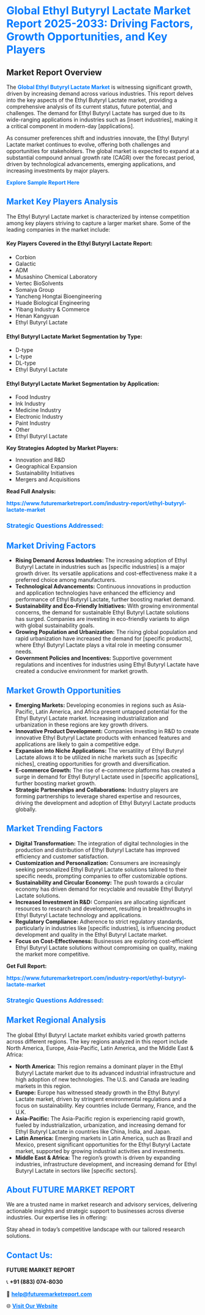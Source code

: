 <h1 style="color: #007BFF;">Global Ethyl Butyryl Lactate Market Report 2025-2033: Driving Factors, Growth Opportunities, and Key Players</h1>

<section id="overview">
<h2>Market Report Overview</h2>
<p>The <a href="https://www.futuremarketreport.com/industry-report/ethyl-butyryl-lactate-market" style="color: #007BFF; text-decoration: none;"><strong>Global Ethyl Butyryl Lactate Market</strong></a> is witnessing significant growth, driven by increasing demand across various industries. This report delves into the key aspects of the Ethyl Butyryl Lactate market, providing a comprehensive analysis of its current status, future potential, and challenges. The demand for Ethyl Butyryl Lactate has surged due to its wide-ranging applications in industries such as [insert industries], making it a critical component in modern-day [applications].</p>
<p>As consumer preferences shift and industries innovate, the Ethyl Butyryl Lactate market continues to evolve, offering both challenges and opportunities for stakeholders. The global market is expected to expand at a substantial compound annual growth rate (CAGR) over the forecast period, driven by technological advancements, emerging applications, and increasing investments by major players.</p>
</section>

<section id="overview">
<p><a href="https://www.futuremarketreport.com/request-sample/reportId=97260" style="color: #007BFF; text-decoration: none;"><strong>Explore Sample Report Here</strong></a></p>
</section>

<section id="key-players">
<h2 style="color: #007BFF;">Market Key Players Analysis</h2>
<p>The Ethyl Butyryl Lactate market is characterized by intense competition among key players striving to capture a larger market share. Some of the leading companies in the market include:</p>
<h4>Key Players Covered in the Ethyl Butyryl Lactate Report:</h4>
<ul><li>Corbion</li><li>Galactic</li><li>ADM</li><li>Musashino Chemical Laboratory</li><li>Vertec BioSolvents</li><li>Somaiya Group</li><li>Yancheng Hongtai Bioengineering</li><li>Huade Biological Engineering</li><li>Yibang Industry &amp; Commerce</li><li>Henan Kangyuan</li><li>Ethyl Butyryl Lactate</li></ul>
<h4>Ethyl Butyryl Lactate Market Segmentation by Type:</h4>
<ul><li>D-type</li><li>L-type</li><li>DL-type</li><li>Ethyl Butyryl Lactate</li></ul>

<h4>Ethyl Butyryl Lactate Market Segmentation by Application:</h4>
<ul><li>Food Industry</li><li>Ink Industry</li><li>Medicine Industry</li><li>Electronic Industry</li><li>Paint Industry</li><li>Other</li><li>Ethyl Butyryl Lactate</li></ul>
<p><strong>Key Strategies Adopted by Market Players:</strong></p>
<ul>
<li>Innovation and R&D</li>
<li>Geographical Expansion</li>
<li>Sustainability Initiatives</li>
<li>Mergers and Acquisitions</li>
</ul>
</section>

<section>
<p><strong>Read Full Analysis: </strong></p><a href="https://www.futuremarketreport.com/industry-report/ethyl-butyryl-lactate-market" style="color: #007BFF; text-decoration: none;"><strong>https://www.futuremarketreport.com/industry-report/ethyl-butyryl-lactate-market</strong></a>
<h3 style="color: #007BFF;">Strategic Questions Addressed:</h3>
</section>

<section id="driving-factors">
<h2 style="color: #007BFF;">Market Driving Factors</h2>
<ul>
<li><strong>Rising Demand Across Industries:</strong> The increasing adoption of Ethyl Butyryl Lactate in industries such as [specific industries] is a major growth driver. Its versatile applications and cost-effectiveness make it a preferred choice among manufacturers.</li>
<li><strong>Technological Advancements:</strong> Continuous innovations in production and application technologies have enhanced the efficiency and performance of Ethyl Butyryl Lactate, further boosting market demand.</li>
<li><strong>Sustainability and Eco-Friendly Initiatives:</strong> With growing environmental concerns, the demand for sustainable Ethyl Butyryl Lactate solutions has surged. Companies are investing in eco-friendly variants to align with global sustainability goals.</li>
<li><strong>Growing Population and Urbanization:</strong> The rising global population and rapid urbanization have increased the demand for [specific products], where Ethyl Butyryl Lactate plays a vital role in meeting consumer needs.</li>
<li><strong>Government Policies and Incentives:</strong> Supportive government regulations and incentives for industries using Ethyl Butyryl Lactate have created a conducive environment for market growth.</li>
</ul>
</section>

<section id="growth-opportunities">
<h2 style="color: #007BFF;">Market Growth Opportunities</h2>
<ul>
<li><strong>Emerging Markets:</strong> Developing economies in regions such as Asia-Pacific, Latin America, and Africa present untapped potential for the Ethyl Butyryl Lactate market. Increasing industrialization and urbanization in these regions are key growth drivers.</li>
<li><strong>Innovative Product Development:</strong> Companies investing in R&D to create innovative Ethyl Butyryl Lactate products with enhanced features and applications are likely to gain a competitive edge.</li>
<li><strong>Expansion into Niche Applications:</strong> The versatility of Ethyl Butyryl Lactate allows it to be utilized in niche markets such as [specific niches], creating opportunities for growth and diversification.</li>
<li><strong>E-commerce Growth:</strong> The rise of e-commerce platforms has created a surge in demand for Ethyl Butyryl Lactate used in [specific applications], further boosting market growth.</li>
<li><strong>Strategic Partnerships and Collaborations:</strong> Industry players are forming partnerships to leverage shared expertise and resources, driving the development and adoption of Ethyl Butyryl Lactate products globally.</li>
</ul>
</section>

<section id="trending-factors">
<h2 style="color: #007BFF;">Market Trending Factors</h2>
<ul>
<li><strong>Digital Transformation:</strong> The integration of digital technologies in the production and distribution of Ethyl Butyryl Lactate has improved efficiency and customer satisfaction.</li>
<li><strong>Customization and Personalization:</strong> Consumers are increasingly seeking personalized Ethyl Butyryl Lactate solutions tailored to their specific needs, prompting companies to offer customizable options.</li>
<li><strong>Sustainability and Circular Economy:</strong> The push towards a circular economy has driven demand for recyclable and reusable Ethyl Butyryl Lactate solutions.</li>
<li><strong>Increased Investment in R&D:</strong> Companies are allocating significant resources to research and development, resulting in breakthroughs in Ethyl Butyryl Lactate technology and applications.</li>
<li><strong>Regulatory Compliance:</strong> Adherence to strict regulatory standards, particularly in industries like [specific industries], is influencing product development and quality in the Ethyl Butyryl Lactate market.</li>
<li><strong>Focus on Cost-Effectiveness:</strong> Businesses are exploring cost-efficient Ethyl Butyryl Lactate solutions without compromising on quality, making the market more competitive.</li>
</ul>
</section>

<section>
<p><strong>Get Full Report: </strong></p><a href="https://www.futuremarketreport.com/industry-report/ethyl-butyryl-lactate-market" style="color: #007BFF; text-decoration: none;"><strong>https://www.futuremarketreport.com/industry-report/ethyl-butyryl-lactate-market</strong></a>
<h3 style="color: #007BFF;">Strategic Questions Addressed:</h3>
</section>


<section id="regional-analysis">
<h2 style="color: #007BFF;">Market Regional Analysis</h2>
<p>The global Ethyl Butyryl Lactate market exhibits varied growth patterns across different regions. The key regions analyzed in this report include North America, Europe, Asia-Pacific, Latin America, and the Middle East & Africa:</p>
<ul>
<li><strong>North America:</strong> This region remains a dominant player in the Ethyl Butyryl Lactate market due to its advanced industrial infrastructure and high adoption of new technologies. The U.S. and Canada are leading markets in this region.</li>
<li><strong>Europe:</strong> Europe has witnessed steady growth in the Ethyl Butyryl Lactate market, driven by stringent environmental regulations and a focus on sustainability. Key countries include Germany, France, and the U.K.</li>
<li><strong>Asia-Pacific:</strong> The Asia-Pacific region is experiencing rapid growth, fueled by industrialization, urbanization, and increasing demand for Ethyl Butyryl Lactate in countries like China, India, and Japan.</li>
<li><strong>Latin America:</strong> Emerging markets in Latin America, such as Brazil and Mexico, present significant opportunities for the Ethyl Butyryl Lactate market, supported by growing industrial activities and investments.</li>
<li><strong>Middle East & Africa:</strong> The region’s growth is driven by expanding industries, infrastructure development, and increasing demand for Ethyl Butyryl Lactate in sectors like [specific sectors].</li>
</ul>
</section>

<footer>
<h2 style="color: #007BFF;">About FUTURE MARKET REPORT</h2>
<p>We are a trusted name in market research and advisory services, delivering actionable insights and strategic support to businesses across diverse industries. Our expertise lies in offering:</p>

<p>Stay ahead in today’s competitive landscape with our tailored research solutions.</p>

<h2 style="color: #007BFF;">Contact Us:</h2>
<p><strong>FUTURE MARKET REPORT</strong></p>
<p>📞 <strong>+91 (883) 074-8030</strong></p>
<p>📧 <strong><a href="mailto:help@futuremarketreport.com" style="color: #007BFF;">help@futuremarketreport.com</a></strong></p>
<p>🌐 <strong><a href="https://www.futuremarketreport.com/" style="color: #007BFF;">Visit Our Website</a></strong></p>
</footer>